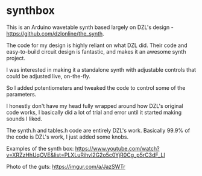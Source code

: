 # synthbox
This is an Arduino wavetable synth based largely on DZL's design - https://github.com/dzlonline/the_synth.

The code for my design is highly reliant on what DZL did. Their code and easy-to-build circuit design is fantastic, and makes it an awesome synth project.

I was interested in making it a standalone synth with adjustable controls that could be adjusted live, on-the-fly.

So I added potentiometers and tweaked the code to control some of the parameters.

I honestly don't have my head fully wrapped around how DZL's original code works, I basically did a lot of trial and error until it started making sounds I liked.

The synth.h and tables.h code are entirely DZL's work. Basically 99.9% of the code is DZL's work, I just added some knobs.

Examples of the synth box: https://www.youtube.com/watch?v=XRZzHhUqOVE&list=PLXLuRihvl2G2o5c0YjR0Cg_p5rC3dF_Ll 

Photo of the guts: https://imgur.com/a/JazSWTr 
